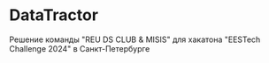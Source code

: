# DataTractor
Решение команды "REU DS CLUB &amp; MISIS" для хакатона "EESTech Challenge 2024" в Санкт-Петербурге

